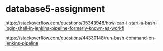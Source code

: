 # database5-assignment


https://stackoverflow.com/questions/35343948/how-can-i-start-a-bash-login-shell-in-jenkins-pipeline-formerly-known-as-workfl

https://stackoverflow.com/questions/44330148/run-bash-command-on-jenkins-pipeline
